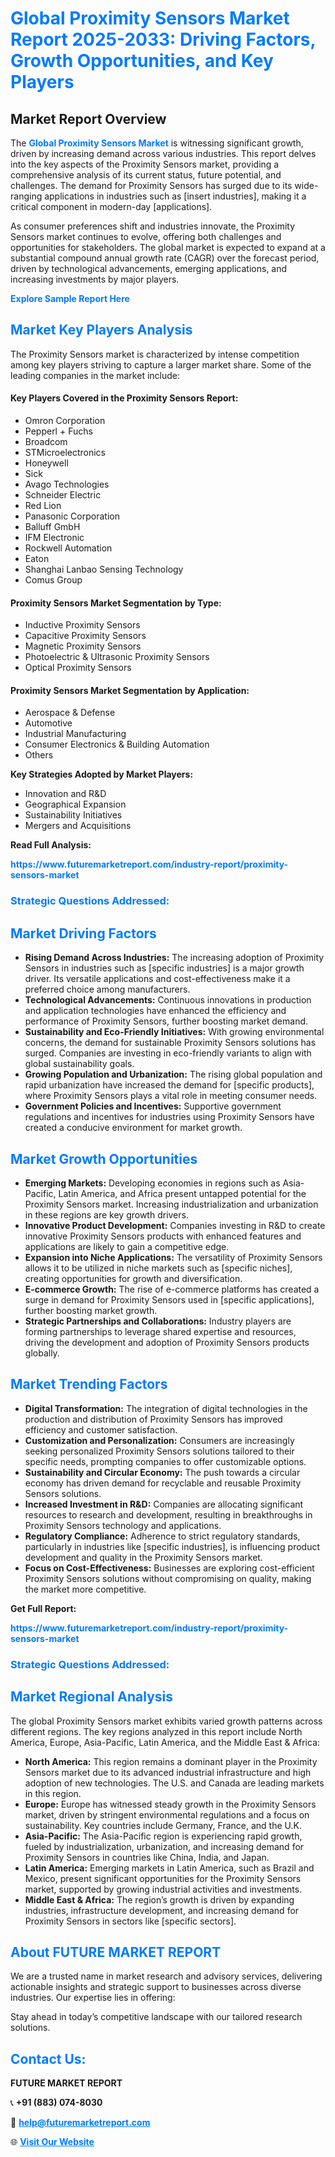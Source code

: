 <h1 style="color: #007BFF;">Global Proximity Sensors Market Report 2025-2033: Driving Factors, Growth Opportunities, and Key Players</h1>

<section id="overview">
<h2>Market Report Overview</h2>
<p>The <a href="https://www.futuremarketreport.com/industry-report/proximity-sensors-market" style="color: #007BFF; text-decoration: none;"><strong>Global Proximity Sensors Market</strong></a> is witnessing significant growth, driven by increasing demand across various industries. This report delves into the key aspects of the Proximity Sensors market, providing a comprehensive analysis of its current status, future potential, and challenges. The demand for Proximity Sensors has surged due to its wide-ranging applications in industries such as [insert industries], making it a critical component in modern-day [applications].</p>
<p>As consumer preferences shift and industries innovate, the Proximity Sensors market continues to evolve, offering both challenges and opportunities for stakeholders. The global market is expected to expand at a substantial compound annual growth rate (CAGR) over the forecast period, driven by technological advancements, emerging applications, and increasing investments by major players.</p>
</section>

<section id="overview">
<p><a href="https://www.futuremarketreport.com/request-sample/reportId=102140" style="color: #007BFF; text-decoration: none;"><strong>Explore Sample Report Here</strong></a></p>
</section>

<section id="key-players">
<h2 style="color: #007BFF;">Market Key Players Analysis</h2>
<p>The Proximity Sensors market is characterized by intense competition among key players striving to capture a larger market share. Some of the leading companies in the market include:</p>
<h4>Key Players Covered in the Proximity Sensors Report:</h4>
<ul><li>Omron Corporation</li><li>Pepperl + Fuchs</li><li>Broadcom</li><li>STMicroelectronics</li><li>Honeywell</li><li>Sick</li><li>Avago Technologies</li><li>Schneider Electric</li><li>Red Lion</li><li>Panasonic Corporation</li><li>Balluff GmbH</li><li>IFM Electronic</li><li>Rockwell Automation</li><li>Eaton</li><li>Shanghai Lanbao Sensing Technology</li><li>Comus Group</li></ul>
<h4>Proximity Sensors Market Segmentation by Type:</h4>
<ul><li>Inductive Proximity Sensors</li><li>Capacitive Proximity Sensors</li><li>Magnetic Proximity Sensors</li><li>Photoelectric &amp; Ultrasonic Proximity Sensors</li><li>Optical Proximity Sensors</li></ul>

<h4>Proximity Sensors Market Segmentation by Application:</h4>
<ul><li>Aerospace &amp; Defense</li><li>Automotive</li><li>Industrial Manufacturing</li><li>Consumer Electronics &amp; Building Automation</li><li>Others</li></ul>
<p><strong>Key Strategies Adopted by Market Players:</strong></p>
<ul>
<li>Innovation and R&D</li>
<li>Geographical Expansion</li>
<li>Sustainability Initiatives</li>
<li>Mergers and Acquisitions</li>
</ul>
</section>

<section>
<p><strong>Read Full Analysis: </strong></p><a href="https://www.futuremarketreport.com/industry-report/proximity-sensors-market" style="color: #007BFF; text-decoration: none;"><strong>https://www.futuremarketreport.com/industry-report/proximity-sensors-market</strong></a>
<h3 style="color: #007BFF;">Strategic Questions Addressed:</h3>
</section>

<section id="driving-factors">
<h2 style="color: #007BFF;">Market Driving Factors</h2>
<ul>
<li><strong>Rising Demand Across Industries:</strong> The increasing adoption of Proximity Sensors in industries such as [specific industries] is a major growth driver. Its versatile applications and cost-effectiveness make it a preferred choice among manufacturers.</li>
<li><strong>Technological Advancements:</strong> Continuous innovations in production and application technologies have enhanced the efficiency and performance of Proximity Sensors, further boosting market demand.</li>
<li><strong>Sustainability and Eco-Friendly Initiatives:</strong> With growing environmental concerns, the demand for sustainable Proximity Sensors solutions has surged. Companies are investing in eco-friendly variants to align with global sustainability goals.</li>
<li><strong>Growing Population and Urbanization:</strong> The rising global population and rapid urbanization have increased the demand for [specific products], where Proximity Sensors plays a vital role in meeting consumer needs.</li>
<li><strong>Government Policies and Incentives:</strong> Supportive government regulations and incentives for industries using Proximity Sensors have created a conducive environment for market growth.</li>
</ul>
</section>

<section id="growth-opportunities">
<h2 style="color: #007BFF;">Market Growth Opportunities</h2>
<ul>
<li><strong>Emerging Markets:</strong> Developing economies in regions such as Asia-Pacific, Latin America, and Africa present untapped potential for the Proximity Sensors market. Increasing industrialization and urbanization in these regions are key growth drivers.</li>
<li><strong>Innovative Product Development:</strong> Companies investing in R&D to create innovative Proximity Sensors products with enhanced features and applications are likely to gain a competitive edge.</li>
<li><strong>Expansion into Niche Applications:</strong> The versatility of Proximity Sensors allows it to be utilized in niche markets such as [specific niches], creating opportunities for growth and diversification.</li>
<li><strong>E-commerce Growth:</strong> The rise of e-commerce platforms has created a surge in demand for Proximity Sensors used in [specific applications], further boosting market growth.</li>
<li><strong>Strategic Partnerships and Collaborations:</strong> Industry players are forming partnerships to leverage shared expertise and resources, driving the development and adoption of Proximity Sensors products globally.</li>
</ul>
</section>

<section id="trending-factors">
<h2 style="color: #007BFF;">Market Trending Factors</h2>
<ul>
<li><strong>Digital Transformation:</strong> The integration of digital technologies in the production and distribution of Proximity Sensors has improved efficiency and customer satisfaction.</li>
<li><strong>Customization and Personalization:</strong> Consumers are increasingly seeking personalized Proximity Sensors solutions tailored to their specific needs, prompting companies to offer customizable options.</li>
<li><strong>Sustainability and Circular Economy:</strong> The push towards a circular economy has driven demand for recyclable and reusable Proximity Sensors solutions.</li>
<li><strong>Increased Investment in R&D:</strong> Companies are allocating significant resources to research and development, resulting in breakthroughs in Proximity Sensors technology and applications.</li>
<li><strong>Regulatory Compliance:</strong> Adherence to strict regulatory standards, particularly in industries like [specific industries], is influencing product development and quality in the Proximity Sensors market.</li>
<li><strong>Focus on Cost-Effectiveness:</strong> Businesses are exploring cost-efficient Proximity Sensors solutions without compromising on quality, making the market more competitive.</li>
</ul>
</section>

<section>
<p><strong>Get Full Report: </strong></p><a href="https://www.futuremarketreport.com/industry-report/proximity-sensors-market" style="color: #007BFF; text-decoration: none;"><strong>https://www.futuremarketreport.com/industry-report/proximity-sensors-market</strong></a>
<h3 style="color: #007BFF;">Strategic Questions Addressed:</h3>
</section>


<section id="regional-analysis">
<h2 style="color: #007BFF;">Market Regional Analysis</h2>
<p>The global Proximity Sensors market exhibits varied growth patterns across different regions. The key regions analyzed in this report include North America, Europe, Asia-Pacific, Latin America, and the Middle East & Africa:</p>
<ul>
<li><strong>North America:</strong> This region remains a dominant player in the Proximity Sensors market due to its advanced industrial infrastructure and high adoption of new technologies. The U.S. and Canada are leading markets in this region.</li>
<li><strong>Europe:</strong> Europe has witnessed steady growth in the Proximity Sensors market, driven by stringent environmental regulations and a focus on sustainability. Key countries include Germany, France, and the U.K.</li>
<li><strong>Asia-Pacific:</strong> The Asia-Pacific region is experiencing rapid growth, fueled by industrialization, urbanization, and increasing demand for Proximity Sensors in countries like China, India, and Japan.</li>
<li><strong>Latin America:</strong> Emerging markets in Latin America, such as Brazil and Mexico, present significant opportunities for the Proximity Sensors market, supported by growing industrial activities and investments.</li>
<li><strong>Middle East & Africa:</strong> The region’s growth is driven by expanding industries, infrastructure development, and increasing demand for Proximity Sensors in sectors like [specific sectors].</li>
</ul>
</section>

<footer>
<h2 style="color: #007BFF;">About FUTURE MARKET REPORT</h2>
<p>We are a trusted name in market research and advisory services, delivering actionable insights and strategic support to businesses across diverse industries. Our expertise lies in offering:</p>

<p>Stay ahead in today’s competitive landscape with our tailored research solutions.</p>

<h2 style="color: #007BFF;">Contact Us:</h2>
<p><strong>FUTURE MARKET REPORT</strong></p>
<p>📞 <strong>+91 (883) 074-8030</strong></p>
<p>📧 <strong><a href="mailto:help@futuremarketreport.com" style="color: #007BFF;">help@futuremarketreport.com</a></strong></p>
<p>🌐 <strong><a href="https://www.futuremarketreport.com/" style="color: #007BFF;">Visit Our Website</a></strong></p>
</footer>
